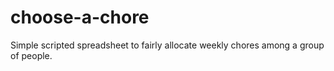 choose-a-chore
==============

Simple scripted spreadsheet to fairly allocate weekly chores among a group of people.

